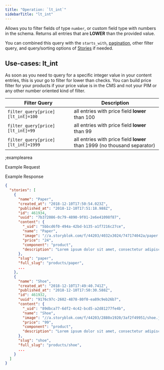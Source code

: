 ```yaml
---
title: "Operation: `lt_int`"
sidebarTitle: "lt_int"
---
```


Allows you to filter fields of type `number`, or custom field type with numbers in the schema. Returns all entries that are **LOWER** than the provided value.

You can combined this query with the `starts_with`, [pagination](#topics/pagination), other filter query, and query/sorting options of [Stories](#core-resources/stories/retrieve-multiple-stories) if needed.
 
## Use-cases: lt_int

As soon as you need to query for a specific integer value in your content entries, this is your go to filter for lower than checks. You can build price filter for your products if your price value is in the CMS and not your PIM or any other number oriented kind of filter. 

| Filter Query | Description |
|--|--|
| `filter_query[price][lt_int]=100` | all entries with price field **lower** than 100 |
| `filter_query[price][lt_int]=99` | all entries with price field **lower** than 99 |
| `filter_query[price][lt_int]=1999` | all entries with price field **lower** than 1999 (no thousand separator) |

;examplearea

Example Request

<RequestExample url="https://api.storyblok.com/v2/cdn/stories/?starts_with=products/&token=ask9soUkv02QqbZgmZdeDAtt&filter_query[price][lt_int]=100"></RequestExample>

Example Response


```json
{  
  "stories": [
    {
      "name": "Paper",
      "created_at": "2018-12-10T17:50:54.023Z",
      "published_at": "2018-12-10T17:51:18.988Z",
      "id": 461934,
      "uuid": "7b372086-0c79-4890-9f01-2e6e41098f87",
      "content": {
        "_uid": "5bbcd6f0-494a-42bd-b135-a1f7216c27ce",
        "name": "Paper",
        "image": "//a.storyblok.com/f/44203/4032x3024/747174042a/paper.jpg",
        "price": "24",
        "component": "product",
        "description": "Lorem ipsum dolor sit amet, consectetur adipiscing elit. In erat mauris, faucibus quis pharetra sit amet, pretium ac libero. Etiam vehicula eleifend bibendum."
      },
      "slug": "paper",
      "full_slug": "products/paper",
      ...
    },
    {
      "name": "Shoe",
      "created_at": "2018-12-10T17:49:40.741Z",
      "published_at": "2018-12-10T17:50:30.588Z",
      "id": 461932,
      "uuid": "9176c97c-2602-4878-80f0-ea89c9eb26b7",
      "content": {
        "_uid": "89dbca77-6df2-4c42-bcd5-a2d81277fe4b",
        "name": "Shoe",
        "image": "//a.storyblok.com/f/44203/2880x1920/3af2f49951/shoe.jpg",
        "price": "99",
        "component": "product",
        "description": "Lorem ipsum dolor sit amet, consectetur adipiscing elit. In erat mauris, faucibus quis pharetra sit amet, pretium ac libero. Etiam vehicula eleifend bibendum."
      },
      "slug": "shoe",
      "full_slug": "products/shoe",
      ...
    }
  ]
}
```

